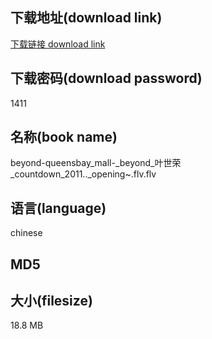 ## 下载地址(download link)
[下载链接 download link](https://tutu365.netlify.app/?s=beyond-queensbay_mall-_beyond_%E5%8F%B6%E4%B8%96%E8%8D%A3_countdown_2011.._opening~.flv)

## 下载密码(download password)
1411

## 名称(book name)
beyond-queensbay_mall-_beyond_叶世荣_countdown_2011.._opening~.flv.flv

## 语言(language)
chinese

## MD5


## 大小(filesize)
18.8 MB
